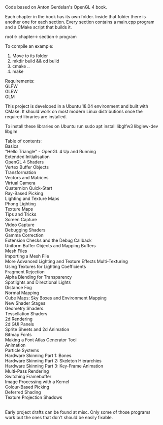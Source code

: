 Code based on Anton Gerdelan's OpenGL 4 book.

Each chapter in the book has its own folder. Inside that folder there is another one for each section. Every section contains a main.cpp program and a CMake script that builds it.

root->
       chapter->
                 section->
			   program
				 

To compile an example:
1) Move to its folder
2) mkdir build && cd build
3) cmake ..
4) make

Requirements:	<br/>
GLFW  <br/>
GLEW<br/>
GLM<br/>

This project is developed in a Ubuntu 18.04 environment and built with CMake. It should work on most modern Linux distributions once the required libraries are installed.

To install these libraries on Ubuntu run sudo apt install libglfw3 libglew-dev libglm

Table of contents:<br/>
Basics<br/>
  "Hello Triangle" - OpenGL 4 Up and Running<br/>
  Extended Initialisation<br/>
  OpenGL 4 Shaders<br/>
  Vertex Buffer Objects<br/>
Transformation<br/>
  Vectors and Matrices<br/>
  Virtual Camera<br/>
  Quaternion Quick-Start<br/>
  Ray-Based Picking<br/>
Lighting and Texture Maps<br/>
  Phong Lighting<br/>
  Texture Maps<br/>
Tips and Tricks<br/>
  Screen Capture<br/>
  Video Capture<br/>
  Debugging Shaders<br/>
  Gamma Correction<br/>
  Extension Checks and the Debug Callback<br/>
  Uniform Buffer Objects and Mapping Buffers<br/>
Mesh Files<br/>
  Importing a Mesh File<br/>
More Advanced Lighting and Texture Effects
  Multi-Texturing<br/>
  Using Textures for Lighting Coefficients<br/>
  Fragment Rejection<br/>
  Alpha Blending for Transparency<br/>
  Spotlights and Directional Lights<br/>
  Distance Fog<br/>
  Normal Mapping<br/>
  Cube Maps: Sky Boxes and Environment Mapping<br/>
New Shader Stages<br/>
  Geometry Shaders<br/>
  Tessellation Shaders<br/>
2d Rendering<br/>
  2d GUI Panels<br/>
  Sprite Sheets and 2d Animation<br/>
  Bitmap Fonts<br/>
  Making a Font Atlas Generator Tool<br/>
Animation<br/>
  Particle Systems<br/>
  Hardware Skinning Part 1: Bones<br/>
  Hardware Skinning Part 2: Skeleton Hierarchies<br/>
  Hardware Skinning Part 3: Key-Frame Animation<br/>
Multi-Pass Rendering<br/>
  Switching Framebuffer<br/>
  Image Processing with a Kernel<br/>
  Colour-Based Picking<br/>
  Deferred Shading<br/>
  Texture Projection Shadows<br/>

<br/>
Early project drafts can be found at misc. Only some of those programs work but the ones that don't should be easily fixable.


